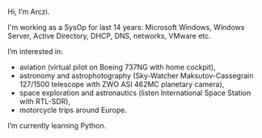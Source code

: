 Hi, I’m Arczi.

I'm working as a SysOp for last 14 years: Microsoft Windows, Windows Server, Active Directory, DHCP, DNS, networks, VMware etc.

I’m interested in:  
- aviation (virtual pilot on Boeing 737NG with home cockpit),  
- astronomy and astrophotography (Sky-Watcher Maksutov-Cassegrain 127/1500 telescope with ZWO ASI 462MC planetary camera),  
- space exploration and astronautics (listen International Space Station with RTL-SDR),  
- motorcycle trips around Europe.
   
I’m currently learning Python.
